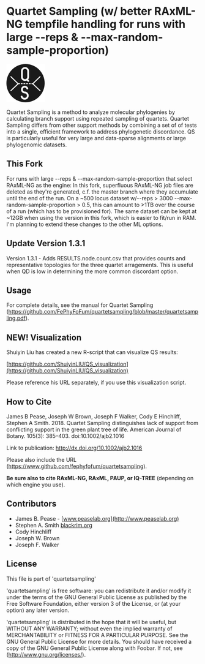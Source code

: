 # Quartet Sampling (w/ better RAxML-NG tempfile handling for runs with large --reps & --max-random-sample-proportion) #

![alt text](https://github.com/FePhyFoFum/quartetsampling/blob/master/doc/logo.png)

Quartet Sampling is a method to analyze molecular phylogenies by calculating branch support using repeated sampling of quartets.  Quartet Sampling differs from other support methods by combining a set of of tests into a single, efficient framework to address phylogenetic discordance.  QS is particularly useful for very large and data-sparse alignments or large phylogenomic datasets.

## This Fork ##
For runs with large --reps & --max-random-sample-proportion that select RAxML-NG as the engine:
In this fork, superfluous RAxML-NG job files are deleted as they're generated, c.f. the master branch where they accumulate until the end of the run. On a ~500 locus dataset w/--reps > 3000 --max-random-sample-proportion > 0.5, this can amount to >1TB over the course of a run (which has to be provisioned for). The same dataset can be kept at ~12GB when using the version in this fork, which is easier to fit/run in RAM. I'm planning to extend these changes to the other ML options.

## Update Version 1.3.1 ##
Version 1.3.1 - Adds RESULTS.node.count.csv that provides counts and representative topologies for the three quartet arragements.  This is useful when QD is low in determining the more common discordant option.

## Usage ##

For complete details, see the manual for Quartet Sampling (https://github.com/FePhyFoFum/quartetsampling/blob/master/quartetsampling.pdf).

## NEW! Visualization ##

Shuiyin Liu has created a new R-script that can visualize QS results:

[https://github.com/ShuiyinLIU/QS_visualization](https://github.com/ShuiyinLIU/QS_visualization)

Please reference his URL separately, if you use this visualization script.

## How to Cite ##

James B Pease, Joseph W Brown, Joseph F Walker, Cody E Hinchliff, Stephen A Smith. 2018. Quartet Sampling distinguishes lack of support from conflicting support in the green plant tree of life. American Journal of Botany. 105(3): 385–403. doi:10.1002/ajb2.1016

Link to publication: http://dx.doi.org/10.1002/ajb2.1016

Please also include the URL (https://www.github.com/fephyfofum/quartetsampling).

**Be sure also to cite RAxML-NG, RAxML, PAUP, or IQ-TREE** (depending on which engine you use).

## Contributors ##

* James B. Pease - [www.peaselab.org](http://www.peaselab.org)
* Stephen A. Smith [blackrim.org](http://blackrim.org)
* Cody Hinchliff 
* Joseph W. Brown
* Joseph F. Walker

## License ##

This file is part of 'quartetsampling'

'quartetsampling' is free software: you can redistribute it and/or modify it under the terms of the GNU General Public License as published by the Free Software Foundation, either version 3 of the License, or (at your option) any later version.

'quartetsampling' is distributed in the hope that it will be useful, but WITHOUT ANY WARRANTY; without even the implied warranty of MERCHANTABILITY or FITNESS FOR A PARTICULAR PURPOSE.  See the GNU General Public License for more details. You should have received a copy of the GNU General Public License along with Foobar.  If not, see (http://www.gnu.org/licenses/).
